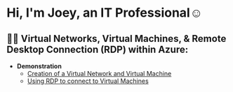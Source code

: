 <h1>Hi, I'm Joey, an IT Professional</a>☺</h1>

<h2>👨‍💻 Virtual Networks, Virtual Machines, & Remote Desktop Connection (RDP) within Azure:</h2>

- <b>Demonstration</b>
  - [Creation of a Virtual Network and Virtual Machine](github.com/maliajoseph123/azurevm) 
  - [Using RDP to connect to Virtual Machines](github.com/maliajoseph123/remote)
  

